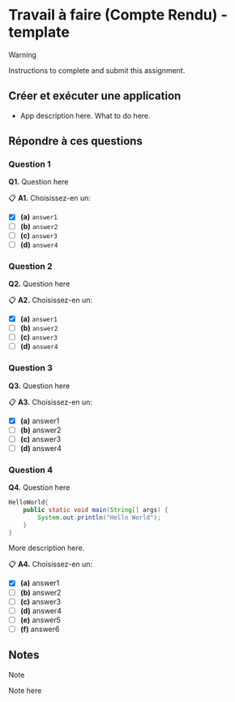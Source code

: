 # Travail à faire (Compte Rendu) - template

> [!WARNING]  
> Instructions to complete and submit this assignment.

## Créer et exécuter une application

* App description here. What to do here.

## Répondre à ces questions

### **Question 1**

**Q1.** Question here

📋 **A1.** Choisissez-en un:

* [x] **(a)** `answer1`
* [ ] **(b)** `answer2`
* [ ] **(c)** `answer3`
* [ ] **(d)** `answer4`

### **Question 2**

**Q2.** Question here

📋 **A2.** Choisissez-en un:

* [X] **(a)** `answer1`
* [ ] **(b)** `answer2`
* [ ] **(c)** `answer3`
* [ ] **(d)** `answer4`

### **Question 3**

**Q3.** Question here

📋 **A3.** Choisissez-en un:

* [x] **(a)** answer1
* [ ] **(b)** answer2
* [ ] **(c)** answer3
* [ ] **(d)** answer4

### **Question 4**

**Q4.** Question here

```java
HelloWorld{
    public static void main(String[] args) {
        System.out.println("Hello World");
    }
}
```

More description here.

📋 **A4.** Choisissez-en un:

* [x] **(a)** answer1
* [ ] **(b)** answer2
* [ ] **(c)** answer3
* [ ] **(d)** answer4
* [ ] **(e)** answer5
* [ ] **(f)** answer6

## Notes

> [!NOTE]  
>
> Note here
